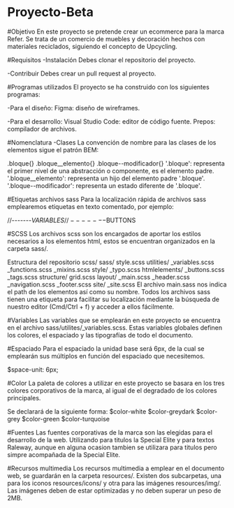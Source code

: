 # Proyecto-Beta
#Objetivo
En este proyecto se pretende crear un ecommerce para la marca Refer. Se trata de un comercio de muebles y decoración hechos con materiales reciclados, siguiendo el concepto de Upcycling.

#Requisitos
-Instalación
Debes clonar el repositorio del proyecto.

-Contribuir
Debes crear un pull request al proyecto.

#Programas utilizados
El proyecto se ha construido con los siguientes programas:

-Para el diseño:
Figma: diseño de wireframes.

-Para el desarrollo:
Visual Studio Code: editor de código fuente.
Prepos: compilador de archivos.

#Nomenclatura
-Clases
La convención de nombre para las clases de los elementos sigue el patrón BEM:

.bloque{}
.bloque__elemento{}
.bloque--modificador{}
'.bloque': representa el primer nivel de una abstracción o componente, es el elemento padre. 
'.bloque__elemento': representa un hijo del elemento padre '.bloque'. 
'.bloque--modificador': representa un estado diferente de '.bloque'.

#Etiquetas archivos sass
Para la localización rápida de archivos sass emplearemos etiquetas en texto comentado, por ejemplo:

//-------$VARIABLES
//-------$BUTTONS

#SCSS
Los archivos scss son los encargados de aportar los estilos necesarios a los elementos html, estos se encuentran organizados en la carpeta sass/.

Estructura del repositorio scss/
sass/
style.scss
utilities/
_variables.scss
_functions.scss
_mixins.scss
style/
_typo.scss
htmlelements/
_buttons.scss
_tags.scss
structure/
grid.scss
layout/
_main.scss
_header.scss
_navigation.scss
_footer.scss
site/
_site.scss
El archivo main.sass nos indica el path de los elementos así como su nombre. Todos los archivos sass tienen una etiqueta para facilitar su localización mediante la búsqueda de nuestro editor (Cmd/Ctrl + f) y acceder a ellos fácilmente.

#Variables
Las variables que se emplearán en este proyecto se encuentra en el archivo sass/utilites/_variables.scss. Estas variables globales definen los colores, el espaciado y las tipografías de todo el documento.

#Espaciado
Para el espaciado la unidad base será 6px, de la cual se emplearán sus múltiplos en función del espaciado que necesitemos. 

$space-unit: 6px;

#Color
La paleta de colores a utilizar en este proyecto se basara en los tres colores corporativos de la marca, al igual de el degradado de los colores principales.

Se declarará de la siguiente forma: $color-white   $color-greydark   $color-grey   $color-green   $color-turquoise 

#Fuentes
Las fuentes corporativas de la marca son las elegidas para el desarrollo de la web. Utilizando para titulos la Special Elite y para textos Raleway, aunque en alguna ocasion tambien se utilizara para titulos pero simpre acompañada de la Special Elite.

#Recursos multimedia
Los recursos multimedia a emplear en el documento web, se guardarán en la carpeta resources/. Existen dos subcarpetas, una para los iconos resources/icons/ y otra para las imágenes resources/img/. Las imágenes deben de estar optimizadas y no deben superar un peso de 2MB.
